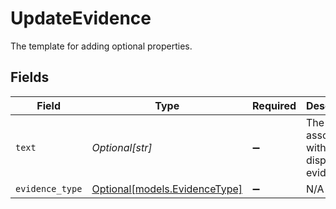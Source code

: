 # UpdateEvidence

The template for adding optional properties.


## Fields

| Field                                                      | Type                                                       | Required                                                   | Description                                                |
| ---------------------------------------------------------- | ---------------------------------------------------------- | ---------------------------------------------------------- | ---------------------------------------------------------- |
| `text`                                                     | *Optional[str]*                                            | :heavy_minus_sign:                                         | The text to associate with the dispute as evidence.        |
| `evidence_type`                                            | [Optional[models.EvidenceType]](../models/evidencetype.md) | :heavy_minus_sign:                                         | N/A                                                        |